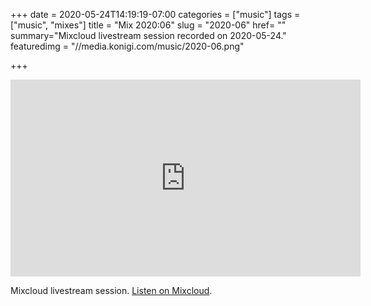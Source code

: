 +++
date = 2020-05-24T14:19:19-07:00
categories = ["music"]
tags = ["music", "mixes"]
title = "Mix 2020:06"
slug = "2020-06"
href= ""
summary="Mixcloud livestream session recorded on 2020-05-24."
featuredimg = "//media.konigi.com/music/2020-06.png"

+++

<div class="mix"><div class="video" >
<iframe width="560" height="315" src="https://www.youtube.com/embed/kqQ0aYPhZEo" frameborder="0" allow="accelerometer; autoplay; encrypted-media; gyroscope; picture-in-picture" allowfullscreen></iframe>
</div></div>

Mixcloud livestream session. <a href="https://www.mixcloud.com/djkonigi/konigi-2020006-backyard-beats-livestream-global-bass/">Listen on Mixcloud</a>.
